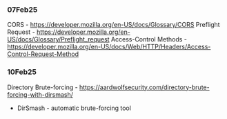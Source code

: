 ### 07Feb25

CORS - https://developer.mozilla.org/en-US/docs/Glossary/CORS
Preflight Request - https://developer.mozilla.org/en-US/docs/Glossary/Preflight_request
Access-Control Methods - https://developer.mozilla.org/en-US/docs/Web/HTTP/Headers/Access-Control-Request-Method

### 10Feb25
Directory Brute-forcing - https://aardwolfsecurity.com/directory-brute-forcing-with-dirsmash/
- DirSmash - automatic brute-forcing tool 



